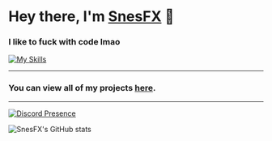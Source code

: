 # Hey there, I'm [SnesFX](https://twitter.com/snesfx) 👋

### I like to fuck with code lmao
[![My Skills](https://skillicons.dev/icons?i=cs,cpp,androidstudio,discord,git,haxe,unity&perline=3)](https://skillicons.dev)

<hr>

### You can view all of my projects [here](https://github.com/SnesFX?tab=repositories).

<hr>

[![Discord Presence](https://lanyard.cnrad.dev/api/809760713638805537)](https://discord.com/users/809760713638805537)

![SnesFX's GitHub stats](https://github-readme-stats.vercel.app/api?username=zero0xx&show_icons=true&theme=dracula)
